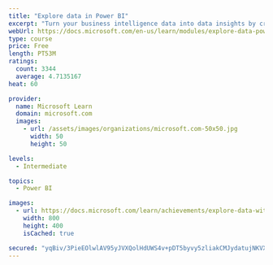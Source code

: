 ```yaml
---
title: "Explore data in Power BI"
excerpt: "Turn your business intelligence data into data insights by creating and configuring Power BI dashboards."
webUrl: https://docs.microsoft.com/en-us/learn/modules/explore-data-power-bi/
type: course
price: Free
length: PT53M
ratings:
  count: 3344
  average: 4.7135167
heat: 60

provider:
  name: Microsoft Learn
  domain: microsoft.com
  images:
    - url: /assets/images/organizations/microsoft.com-50x50.jpg
      width: 50
      height: 50

levels:
  - Intermediate

topics:
  - Power BI

images:
  - url: https://docs.microsoft.com/learn/achievements/explore-data-with-power-bi-desktop-social.png
    width: 800
    height: 400
    isCached: true

secured: "yqBiv/3PieEOlwlAV95yJVXQolHdUWS4v+pDT5byvy5zliakCMJydatujNKVXbcRHb+xX/FjB5qROS1gxy12CLU19LeEzfxRZxbGu1WUV6zBbfJqhj+d8igsqopzQ7a3t2tH0csKhFnpupfNkx/dNfunQIDJ412uAcYiT5FzDPdW2ZxksLxaCUsgyBMLlw/wWCR7KQILXT5l1V/iml8g9CMUatvCNrzurDmaAgm+OK4qHMW/sVKS4EgD7KCS2iHtZumnqsNur+z9C4Be7uMkCaSuwOzFDtxDbiKw5XdpSxCQvuKTq3vLAcQg+Tnv3/wSvbh31kgUOn/pKSGB7T50gn/0P2EwbqbHHXnzJrpvl2hS6DVvpnLkeSAuUqT7UtYR7UVSW5HpOluU8h18NeHMfr998hQsaNPv5YzvKDnxd/o=;fGldUJCnA0zwybBOxx9Z2A=="
---
```


